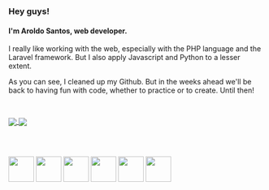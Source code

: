 ### Hey guys!
#### I'm Aroldo Santos, web developer.


I really like working with the web, especially with the PHP language and the Laravel framework. But I also apply Javascript and Python to a lesser extent.

As you can see, I cleaned up my Github. But in the weeks ahead we'll be back to having fun with code, whether to practice or to create. Until then!

<div style="display: block; padding: 30px 0">
  <a href="https://github.com/aroldosantos/github-readme-stats">
    <img align="center" src="https://github-readme-stats.vercel.app/api?username=aroldosantos&show_icons=true&theme=gruvbox" />
  </a>
  <a href="https://github.com/aroldosantos/convoychat">
    <img align="center" src="https://github-readme-stats.vercel.app/api/top-langs/?username=aroldosantos&layout=compact)](https://github.com/aroldosantos/github-readme-stats" />
  </a>
</div>

<div style="display: inline_block; padding: 30px 0">
  <img width="50" height=="60" src="https://cdn.jsdelivr.net/gh/devicons/devicon/icons/php/php-original.svg" />
  <img width="50" height=="60" src="https://cdn.jsdelivr.net/gh/devicons/devicon/icons/laravel/laravel-plain-wordmark.svg" />
  <img width="50" height=="60" src="https://cdn.jsdelivr.net/gh/devicons/devicon/icons/mysql/mysql-original-wordmark.svg" />
  <img width="50" height=="60" src="https://cdn.jsdelivr.net/gh/devicons/devicon/icons/html5/html5-original-wordmark.svg" />
  <img width="50" height=="60" src="https://cdn.jsdelivr.net/gh/devicons/devicon/icons/css3/css3-original-wordmark.svg" />
  <img width="50" height=="60" src="https://cdn.jsdelivr.net/gh/devicons/devicon/icons/tailwindcss/tailwindcss-original-wordmark.svg" />  
</div>


<!--
**aroldosantos/aroldosantos** is a ✨ _special_ ✨ repository because its `README.md` (this file) appears on your GitHub profile.

Here are some ideas to get you started:

- 🔭 I’m currently working on ...
- 🌱 I’m currently learning ...
- 👯 I’m looking to collaborate on ...
- 🤔 I’m looking for help with ...
- 💬 Ask me about ...
- 📫 How to reach me: ...
- 😄 Pronouns: ...
- ⚡ Fun fact: ...
-->
